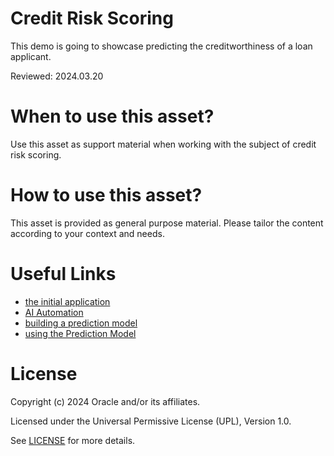 # Credit Risk Scoring

This demo is going to showcase predicting the creditworthiness of a loan applicant.

Reviewed: 2024.03.20
 

# When to use this asset?

Use this asset as support material when working with the subject of credit risk scoring.


# How to use this asset?

This asset is provided as general purpose material. Please tailor the content according to your context and needs.

 
# Useful Links

- [the initial application](https://www.youtube.com/watch?v=IhIR2zZy9Zk)
- [AI Automation](https://www.youtube.com/watch?v=Af4FSocrQlA)
- [building a prediction model](https://www.youtube.com/watch?v=PdpqAsr758Y)
- [using the Prediction Model](https://www.youtube.com/watch?v=q_xOBlgY_78)

 
# License
 
Copyright (c) 2024 Oracle and/or its affiliates.
 
Licensed under the Universal Permissive License (UPL), Version 1.0.
 
See [LICENSE](https://github.com/oracle-devrel/technology-engineering/blob/main/LICENSE) for more details.
